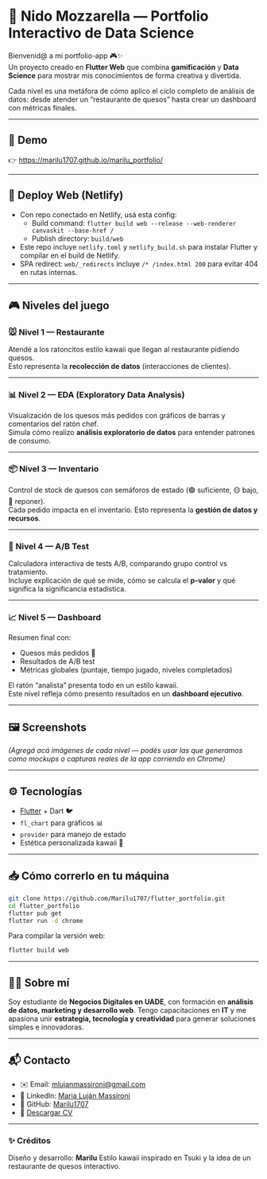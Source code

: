 # 🧀 Nido Mozzarella — Portfolio Interactivo de Data Science

Bienvenid@ a mi portfolio-app 🎮✨  
Un proyecto creado en **Flutter Web** que combina **gamificación** y **Data Science** para mostrar mis conocimientos de forma creativa y divertida.

Cada nivel es una metáfora de cómo aplico el ciclo completo de análisis de datos: desde atender un “restaurante de quesos” hasta crear un dashboard con métricas finales.

---

## 🌟 Demo
👉 https://marilu1707.github.io/marilu_portfolio/

---

## 🚀 Deploy Web (Netlify)

- Con repo conectado en Netlify, usá esta config:
  - Build command: `flutter build web --release --web-renderer canvaskit --base-href /`
  - Publish directory: `build/web`
- Este repo incluye `netlify.toml` y `netlify_build.sh` para instalar Flutter y compilar en el build de Netlify.
- SPA redirect: `web/_redirects` incluye `/* /index.html 200` para evitar 404 en rutas internas.

---

## 🎮 Niveles del juego

### 🐭 Nivel 1 — Restaurante
Atendé a los ratoncitos estilo kawaii que llegan al restaurante pidiendo quesos.  
Esto representa la **recolección de datos** (interacciones de clientes).

---

### 📊 Nivel 2 — EDA (Exploratory Data Analysis)
Visualización de los quesos más pedidos con gráficos de barras y comentarios del ratón chef.  
Simula cómo realizo **análisis exploratorio de datos** para entender patrones de consumo.

---

### 📦 Nivel 3 — Inventario
Control de stock de quesos con semáforos de estado (🟢 suficiente, 🟡 bajo, 🔴 reponer).  
Cada pedido impacta en el inventario. Esto representa la **gestión de datos y recursos**.

---

### 🧪 Nivel 4 — A/B Test
Calculadora interactiva de tests A/B, comparando grupo control vs tratamiento.  
Incluye explicación de qué se mide, cómo se calcula el **p-valor** y qué significa la significancia estadística.

---

### 📈 Nivel 5 — Dashboard
Resumen final con:
- Quesos más pedidos 🧀  
- Resultados de A/B test  
- Métricas globales (puntaje, tiempo jugado, niveles completados)  

El ratón “analista” presenta todo en un estilo kawaii.  
Este nivel refleja cómo presento resultados en un **dashboard ejecutivo**.

---

## 🖼️ Screenshots

_(Agregá acá imágenes de cada nivel — podés usar las que generamos como mockups o capturas reales de la app corriendo en Chrome)_

---

## ⚙️ Tecnologías

- [Flutter](https://flutter.dev/) + Dart 🐦  
- `fl_chart` para gráficos 📊  
- `provider` para manejo de estado  
- Estética personalizada kawaii 🎨  

---

## 📥 Cómo correrlo en tu máquina

```bash
git clone https://github.com/Marilu1707/flutter_portfolio.git
cd flutter_portfolio
flutter pub get
flutter run -d chrome
```

Para compilar la versión web:

```bash
flutter build web
```

---

## 👩‍💻 Sobre mí

Soy estudiante de **Negocios Digitales en UADE**, con formación en **análisis de datos, marketing y desarrollo web**.
Tengo capacitaciones en **IT** y me apasiona unir **estrategia, tecnología y creatividad** para generar soluciones simples e innovadoras.

---

## 📬 Contacto

* ✉️ Email: [mlujanmassironi@gmail.com](mailto:mlujanmassironi@gmail.com)
* 💼 LinkedIn: [Maria Luján Massironi](https://www.linkedin.com/in/maria-lujan-massironi/)
* 🐙 GitHub: [Marilu1707](https://github.com/Marilu1707)
* 📄 [Descargar CV](assets/data/CV_MASSIRONI_MARIA_LUJAN.pdf)

---

### ✨ Créditos

Diseño y desarrollo: **Marilu**
Estilo kawaii inspirado en Tsuki y la idea de un restaurante de quesos interactivo.


